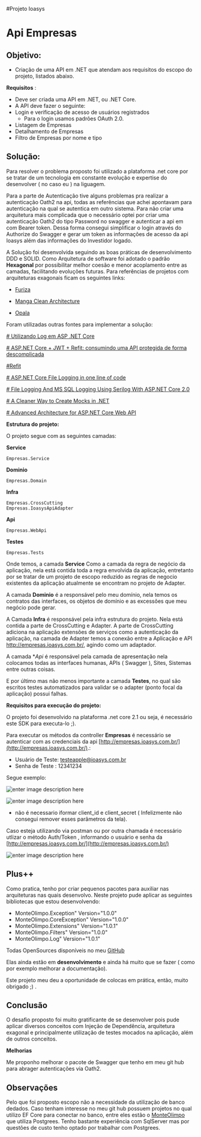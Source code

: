 
#Projeto Ioasys

# Api  Empresas

**Objetivo:**
------------


-   Criação de uma API em .NET que atendam aos requisitos do escopo do projeto, listados abaixo.

**Requisitos**  :
-   Deve ser criada uma API em .NET, ou .NET Core.
-   A API deve fazer o seguinte:
-   Login e verificação de acesso de usuários registrados
    -   Para o login usamos padrões OAuth 2.0.
-   Listagem de Empresas
-   Detalhamento de Empresas
-   Filtro de Empresas por nome e tipo


**Solução:**
------------

Para resolver o problema proposto foi utilizado a plataforma .net core por se tratar de um tecnologia em constante evolução e expertise do desenvolver ( no caso eu ) na liguagem. 

Para a parte de Autenticação tive alguns problemas pra realizar a autenticação Oath2 na api, todas as referências que achei apontavam para autenticação na qual se autentica em outro sistema. Para não criar uma arquitetura mais complicada que o necessário optei por criar uma autenticação Oath2 do tipo Password no swagger e autenticar a api em  com Bearer token.  Dessa forma consegui simplificar o login através do Authorize do Swagger e gerar um token as informações de acesso da api Ioasys além das informações do Investidor logado. 

A Solução foi desenvolvida seguindo as boas práticas de desenvolvimento  DDD e SOLID. 
Como Arquitetura de software foi adotado o padrão **Hexagonal** por possibilitar melhor coesão e menor acoplamento entre as camadas, facilitando evoluções futuras. Para referências de projetos com arquiteturas exagonais ficam os seguintes links: 

- [Furiza](https://github.com/ivanborges/furiza-aspnetcore "Furiza")

- [Manga Clean Architecture](https://github.com/ivanpaulovich/clean-architecture-manga "Manga Clean Architecture")

- [Opala](https://github.com/OleConsignado/opala "Opala")

Foram utilizadas outras fontes para implementar a solução: 

[# Utilizando Log em ASP .NET Core]([https://medium.com/@fernando.abreu/utilizando-log-em-asp-net-core-171e90732ec5](https://medium.com/@fernando.abreu/utilizando-log-em-asp-net-core-171e90732ec5))

[ # ASP.NET Core + JWT + Refit: consumindo uma API protegida de forma descomplicada]([https://medium.com/@renato.groffe/asp-net-core-jwt-refit-consumindo-uma-api-protegida-de-forma-descomplicada-9ef4ddfc78ac](https://medium.com/@renato.groffe/asp-net-core-jwt-refit-consumindo-uma-api-protegida-de-forma-descomplicada-9ef4ddfc78ac))

[#Refit]([https://github.com/reactiveui/refit](https://github.com/reactiveui/refit))

[# ASP.NET Core File Logging in one line of code](https://nblumhardt.com/2016/10/aspnet-core-file-logger/)

[# File Logging And MS SQL Logging Using Serilog With ASP.NET Core 2.0](https://www.c-sharpcorner.com/article/file-logging-and-ms-sql-logging-using-serilog-with-asp-net-core-2-0/)

[# A Cleaner Way to Create Mocks in .NET](https://medium.com/webcom-engineering-and-product/a-cleaner-way-to-create-mocks-in-net-6e039c3d1db0)

[# Advanced Architecture for ASP.NET Core Web API](https://www.infoq.com/articles/advanced-architecture-aspnet-core)

**Estrutura do projeto:**

O projeto segue com as seguintes camadas: 

 **Service**
 
	Empresas.Service

**Dominio**   

	Empresas.Domain
**Infra**  

	Empresas.CrossCutting
	Empresas.IoasysApiAdapter
**Api**

	Empresas.WebApi
	
**Testes**

	Empresas.Tests

Onde temos, a camada **Service** Como a camada da regra de negócio da aplicação, nela está contida toda a regra envolvida da aplicação, entretanto por se tratar de um projeto de escopo reduzido as regras de negocio existentes da aplicação atualmente se encontram no projeto de Adapter. 

A camada **Dominio** é a responsável pelo meu domínio, nela temos os contratos das interfaces, os objetos de domínio e as excessões que meu negócio pode gerar.

A Camada **Infra** é responsável pela infra estrutura do projeto. Nela está contida a parte de CrossCutting e Adapter. A parte de  CrossCutting adiciona na aplicação extensões de serviços como a autenticação da aplicação, na camada de Adapter temos a conexão entre a Aplicação  e  API http://empresas.ioasys.com.br/, agindo como um adaptador. 

A camada **Api* é responsável pela camada de apresentação nela colocamos todas as interfaces humanas, APIs ( Swagger ), Sites, Sistemas entre outras coisas. 

E por último mas não menos importante a camada **Testes**, no qual são escritos testes automatizados para validar se o adapter (ponto focal da aplicação) possui falhas.

**Requisitos para execução do projeto:**

O projeto foi desenvolvido na plataforma .net core 2.1 ou seja, é necessário este SDK para executa-lo ;).

Para executar os métodos da controller  **Empresas**  é necessário se autenticar com as credenciais da api [http://empresas.ioasys.com.br/](http://empresas.ioasys.com.br/).:
-   Usuário de Teste: testeapple@ioasys.com.br
-   Senha de Teste :  12341234

Segue exemplo: 

![enter image description here](https://bitbucket.org/mmarlonms/empresas-dotnet/raw/42629f7d800218be0993a7cab6300ed60f3ff570/docs/1.PNG)

![enter image description here](https://bitbucket.org/mmarlonms/empresas-dotnet/raw/42629f7d800218be0993a7cab6300ed60f3ff570/docs/2.PNG)

* não é necessario iformar client_id e client_secret ( Infelizmente não consegui remover esses parâmetros da tela).

Caso esteja utilizando via postman ou por outra chamada é necessário utlizar o método Auth/Token , informando o usuário e senha da [http://empresas.ioasys.com.br/](http://empresas.ioasys.com.br/)

![enter image description here](https://bitbucket.org/mmarlonms/empresas-dotnet/raw/15cad15a5999061a97131b3d8b6e5faa780689a2/docs/3.PNG)

**Plus++**
------------
Como pratica, tenho por  criar pequenos pacotes para auxiliar nas arquiteturas nas quais desenvolvo. Neste projeto pude aplicar as seguintes bibliotecas que estou desenvolvendo:

*  MonteOlimpo.Exception" Version="1.0.0" 
* MonteOlimpo.CoreException" Version="1.0.0" 
* MonteOlimpo.Extensions" Version="1.0.1"
* MonteOlimpo.Filters" Version="1.0.0" 
* MonteOlimpo.Log" Version="1.0.1"

Todas OpenSources disponíveis no meu [GitHub](https://github.com/mmarlonms/MonteOlimpo)

Elas ainda estão em **desenvolvimento** e ainda há muito que se fazer ( como por exemplo melhorar a documentação).

Este projeto meu deu a oportunidade de colocas em prática, então, muito obrigado ;) .


**Conclusão**
------------

O desafio proposto foi muito gratificante de se desenvolver pois pude aplicar diversos conceitos com Injeção de Dependência, arquitetura exagonal e principalmente utilização de testes mocados na aplicação, além de outros conceitos. 

**Melhorias**

Me proponho melhorar o pacote de Swagger que tenho em meu git hub para abrager autenticações via Oath2.

**Observações**
------------
Pelo que foi proposto escopo não a necessidade da utilização de banco dedados. Caso tenham interesse no meu git hub possuem projetos no qual utilizo EF Core para conectar no banco, entre eles estão o [MonteOlimpo](https://github.com/mmarlonms/MonteOlimpo) que utiliza Postgrees. Tenho bastante experiência com SqlServer mas por questões de custo tenho optado por trabalhar com Postgrees. 
